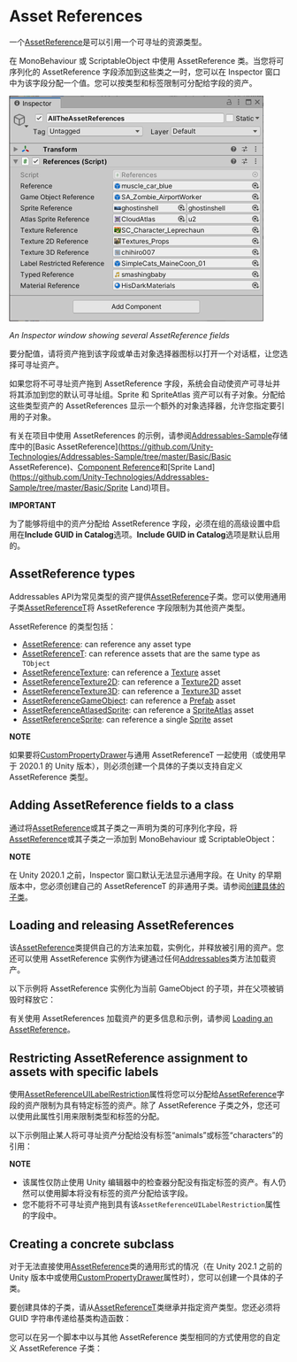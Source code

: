 # Asset References

一个[AssetReference](https://docs.unity3d.com/Packages/com.unity.addressables@1.19/api/UnityEngine.AddressableAssets.AssetReference.html)是可以引用一个可寻址的资源类型。

在 MonoBehaviour 或 ScriptableObject 中使用 AssetReference 类。当您将可序列化的 AssetReference 字段添加到这些类之一时，您可以在 Inspector 窗口中为该字段分配一个值。您可以按类型和标签限制可分配给字段的资产。

![](addr_assetreferences_0.png)

*An Inspector window showing several AssetReference fields*

要分配值，请将资产拖到该字段或单击对象选择器图标以打开一个对话框，让您选择可寻址资产。

如果您将不可寻址资产拖到 AssetReference 字段，系统会自动使资产可寻址并将其添加到您的默认可寻址组。Sprite 和 SpriteAtlas 资产可以有子对象。分配给这些类型资产的 AssetReferences 显示一个额外的对象选择器，允许您指定要引用的子对象。

有关在项目中使用 AssetReferences 的示例，请参阅[Addressables-Sample](https://github.com/Unity-Technologies/Addressables-Sample)存储库中的[Basic AssetReference](https://github.com/Unity-Technologies/Addressables-Sample/tree/master/Basic/Basic AssetReference)、[Component Reference](https://github.com/Unity-Technologies/Addressables-Sample/tree/master/Basic/ComponentReference)和[Sprite Land](https://github.com/Unity-Technologies/Addressables-Sample/tree/master/Basic/Sprite Land)项目。

**IMPORTANT**

为了能够将组中的资产分配给 AssetReference 字段，必须在组的高级设置中启用在**Include GUID in Catalog**选项。**Include GUID in Catalog**选项是默认启用的。

## AssetReference types

Addressables API为常见类型的资产提供[AssetReference](https://docs.unity3d.com/Packages/com.unity.addressables@1.19/api/UnityEngine.AddressableAssets.AssetReference.html)子类。您可以使用通用子类[AssetReferenceT](https://docs.unity3d.com/Packages/com.unity.addressables@1.19/api/UnityEngine.AddressableAssets.AssetReferenceT-1.html)将 AssetReference 字段限制为其他资产类型。

AssetReference 的类型包括：

- [AssetReference](https://docs.unity3d.com/Packages/com.unity.addressables@1.19/api/UnityEngine.AddressableAssets.AssetReference.html): can reference any asset type
- [AssetReferenceT](https://docs.unity3d.com/Packages/com.unity.addressables@1.19/api/UnityEngine.AddressableAssets.AssetReferenceT-1.html): can reference assets that are the same type as `TObject`
- [AssetReferenceTexture](https://docs.unity3d.com/Packages/com.unity.addressables@1.19/api/UnityEngine.AddressableAssets.AssetReferenceTexture.html): can reference a [Texture](https://docs.unity3d.com/2019.4/Documentation/ScriptReference/Texture.html) asset
- [AssetReferenceTexture2D](https://docs.unity3d.com/Packages/com.unity.addressables@1.19/api/UnityEngine.AddressableAssets.AssetReferenceTexture2D.html): can reference a [Texture2D](https://docs.unity3d.com/2019.4/Documentation/ScriptReference/Texture2D.html) asset
- [AssetReferenceTexture3D](https://docs.unity3d.com/Packages/com.unity.addressables@1.19/api/UnityEngine.AddressableAssets.AssetReferenceTexture3D.html): can reference a [Texture3D](https://docs.unity3d.com/2019.4/Documentation/ScriptReference/Texture3D.html) asset
- [AssetReferenceGameObject](https://docs.unity3d.com/Packages/com.unity.addressables@1.19/api/UnityEngine.AddressableAssets.AssetReferenceGameObject.html): can reference a [Prefab](https://docs.unity3d.com/2019.4/Documentation/Manual/Prefabs.html) asset
- [AssetReferenceAtlasedSprite](https://docs.unity3d.com/Packages/com.unity.addressables@1.19/api/UnityEngine.AddressableAssets.AssetReferenceAtlasedSprite.html): can reference a [SpriteAtlas](https://docs.unity3d.com/2019.4/Documentation/Manual/class-SpriteAtlas.html) asset
- [AssetReferenceSprite](https://docs.unity3d.com/Packages/com.unity.addressables@1.19/api/UnityEngine.AddressableAssets.AssetReferenceSprite.html): can reference a single [Sprite](https://docs.unity3d.com/2019.4/Documentation/Manual/Sprites.html) asset

**NOTE**

如果要将[CustomPropertyDrawer](https://docs.unity3d.com/2019.4/Documentation/Manual/editor-PropertyDrawers.html)与通用 AssetReferenceT 一起使用（或使用早于 2020.1 的 Unity 版本），则必须创建一个具体的子类以支持自定义 AssetReference 类型。

## Adding AssetReference fields to a class

通过将[AssetReference](https://docs.unity3d.com/Packages/com.unity.addressables@1.19/api/UnityEngine.AddressableAssets.AssetReference.html)或其子类之一声明为类的可序列化字段，将[AssetReference](https://docs.unity3d.com/Packages/com.unity.addressables@1.19/api/UnityEngine.AddressableAssets.AssetReference.html)或其子类之一添加到 MonoBehaviour 或 ScriptableObject：

**NOTE**

在 Unity 2020.1 之前，Inspector 窗口默认无法显示通用字段。在 Unity 的早期版本中，您必须创建自己的 AssetReferenceT 的非通用子类。请参阅[创建具体的子类](https://docs.unity3d.com/Packages/com.unity.addressables@1.19/manual/AssetReferences.html#creating-a-concrete-subclass)。

## Loading and releasing AssetReferences

该[AssetReference](https://docs.unity3d.com/Packages/com.unity.addressables@1.19/api/UnityEngine.AddressableAssets.AssetReference.html)类提供自己的方法来加载，实例化，并释放被引用的资产。您还可以使用 AssetReference 实例作为键通过任何[Addressables](https://docs.unity3d.com/Packages/com.unity.addressables@1.19/api/UnityEngine.AddressableAssets.Addressables.html)类方法加载资产。

以下示例将 AssetReference 实例化为当前 GameObject 的子项，并在父项被销毁时释放它：

有关使用 AssetReferences 加载资产的更多信息和示例，请参阅 [Loading an AssetReference](https://docs.unity3d.com/Packages/com.unity.addressables@1.19/manual/LoadingAddressableAssets.html#loading-an-assetreference)。

## Restricting AssetReference assignment to assets with specific labels

使用[AssetReferenceUILabelRestriction](https://docs.unity3d.com/Packages/com.unity.addressables@1.19/api/UnityEngine.AssetReferenceUILabelRestriction.html)属性将您可以分配给[AssetReference](https://docs.unity3d.com/Packages/com.unity.addressables@1.19/api/UnityEngine.AddressableAssets.AssetReference.html)字段的资产限制为具有特定标签的资产。除了 AssetReference 子类之外，您还可以使用此属性引用来限制类型和标签的分配。

以下示例阻止某人将可寻址资产分配给没有标签“animals”或标签“characters”的引用：

**NOTE**

- 该属性仅防止使用 Unity 编辑器中的检查器分配没有指定标签的资产。有人仍然可以使用脚本将没有标签的资产分配给该字段。
- 您不能将不可寻址资产拖到具有该`AssetReferenceUILabelRestriction`属性的字段中。

## Creating a concrete subclass

对于无法直接使用[AssetReference](https://docs.unity3d.com/Packages/com.unity.addressables@1.19/api/UnityEngine.AddressableAssets.AssetReference.html)类的通用形式的情况（在 Unity 202.1 之前的 Unity 版本中或使用[CustomPropertyDrawer](https://docs.unity3d.com/2019.4/Documentation/Manual/editor-PropertyDrawers.html)属性时），您可以创建一个具体的子类。

要创建具体的子类，请从[AssetReferenceT](https://docs.unity3d.com/Packages/com.unity.addressables@1.19/api/UnityEngine.AddressableAssets.AssetReferenceT-1.html)类继承并指定资产类型。您还必须将 GUID 字符串传递给基类构造函数：

您可以在另一个脚本中以与其他 AssetReference 类型相同的方式使用您的自定义 AssetReference 子类：